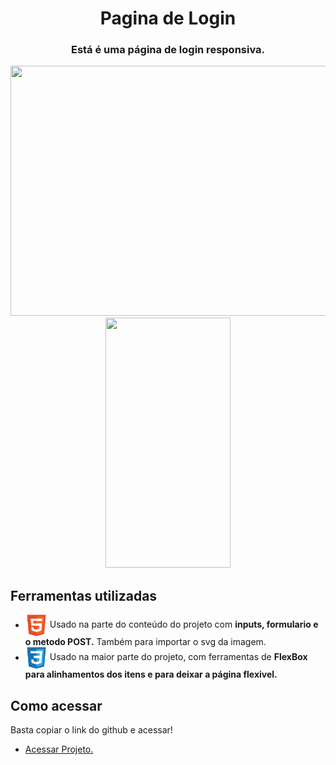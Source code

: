 <div> 
  <h1 align="center">Pagina de Login</h1> 
</div>

<div>
  <h3 align="center">Está é uma página de login responsiva.</h3>
</div>
 <div align='center'>
   
<img src= "https://user-images.githubusercontent.com/112639055/205988969-0741647b-0fe0-4125-99a9-d8630986b666.png" width='800px' height='400px'>
<img src= "https://user-images.githubusercontent.com/112639055/205987986-f68851b5-f80e-42ff-a594-0f394d8e169c.jpeg" width='200px' height='400px'>
</div>

<div>

## Ferramentas utilizadas

<ul>
 <li> 
   <img align="center" width="35" src="https://raw.githubusercontent.com/devicons/devicon/master/icons/html5/html5-original.svg"> Usado na parte do conteúdo do projeto com <strong>inputs, formulario e o metodo POST.</strong> Também para importar o svg da imagem.
 </li>
 <li> 
  <img align="center" width="35" src="https://raw.githubusercontent.com/devicons/devicon/master/icons/css3/css3-original.svg"> Usado na maior parte do projeto, com ferramentas de <strong>FlexBox para alinhamentos dos itens e para deixar a página flexivel.</strong>
 </li>
</ul>

  ## Como acessar

<div>
  <p> Basta copiar o link do github e acessar! </p>
  <ul>
    <li>
      <a href="https://willianol.github.io/Login-Page/arquivos/login.html" target="_blank"> Acessar Projeto.</a>
    </li>
  </ul>
</div>
